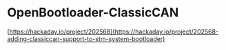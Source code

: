 # OpenBootloader-ClassicCAN
[https://hackaday.io/project/202568](https://hackaday.io/project/202568-adding-classiccan-support-to-stm-system-bootloader)
